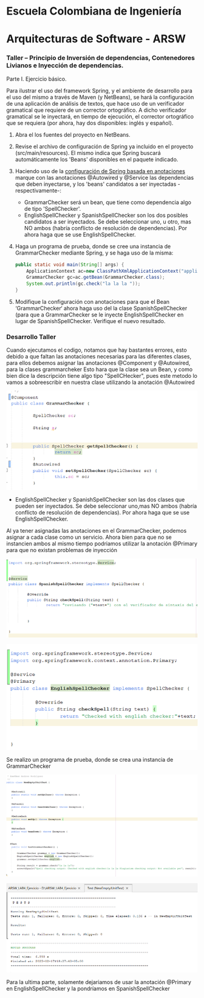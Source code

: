 # Escuela Colombiana de Ingeniería
# Arquitecturas de Software - ARSW
### Taller – Principio de Inversión de dependencias, Contenedores Livianos e Inyección de dependencias.

Parte I. Ejercicio básico.

Para ilustrar el uso del framework Spring, y el ambiente de desarrollo para el uso del mismo a través de Maven (y NetBeans), se hará la configuración de una aplicación de análisis de textos, que hace uso de un verificador gramatical que requiere de un corrector ortográfico. A dicho verificador gramatical se le inyectará, en tiempo de ejecución, el corrector ortográfico que se requiera (por ahora, hay dos disponibles: inglés y español).

1. Abra el los fuentes del proyecto en NetBeans.

2. Revise el archivo de configuración de Spring ya incluido en el proyecto (src/main/resources). El mismo indica que Spring buscará automáticamente los 'Beans' disponibles en el paquete indicado.

3. Haciendo uso de la [configuración de Spring basada en anotaciones](https://docs.spring.io/spring-boot/docs/current/reference/html/using-boot-spring-beans-and-dependency-injection.html) marque con las anotaciones @Autowired y @Service las dependencias que deben inyectarse, y los 'beans' candidatos a ser inyectadas -respectivamente-:

	* GrammarChecker será un bean, que tiene como dependencia algo de tipo 'SpellChecker'.
	* EnglishSpellChecker y SpanishSpellChecker son los dos posibles candidatos a ser inyectados. Se debe seleccionar uno, u otro, mas NO ambos (habría conflicto de resolución de dependencias). Por ahora haga que se use EnglishSpellChecker.
 
5.	Haga un programa de prueba, donde se cree una instancia de GrammarChecker mediante Spring, y se haga uso de la misma:

	```java
	public static void main(String[] args) {
		ApplicationContext ac=new ClassPathXmlApplicationContext("applicationContext.xml");
		GrammarChecker gc=ac.getBean(GrammarChecker.class);
		System.out.println(gc.check("la la la "));
	}
	```
	
6.	Modifique la configuración con anotaciones para que el Bean ‘GrammarChecker‘ ahora haga uso del  la clase SpanishSpellChecker (para que a GrammarChecker se le inyecte EnglishSpellChecker en lugar de  SpanishSpellChecker. Verifique el nuevo resultado.



### Desarrollo Taller

Cuando ejecutamos el codigo, notamos que hay bastantes errores, esto debido a que faltan las anotaciones necesarias
para las diferentes clases, para ellos debemos asignar las anotaciones @Component y @Autowired, para la clases grammarcheker
Esto hara que la clase sea un Bean, y como bien dice la descripción tiene algo tipo "SpellCHecker", pues este metodo
lo vamos a sobreescribir en nuestra clase utilizando la anotación @Autowired

![](img/1.png) 


* EnglishSpellChecker y SpanishSpellChecker son las dos clases que pueden ser inyectados. 
Se debe seleccionar uno,mas NO ambos (habría conflicto de resolución de dependencias). 
Por ahora haga que se use EnglishSpellChecker.

Al ya tener asignadas las anotaciones en el GrammarChecker, podemos asignar a cada clase como un servicio.
Ahora bien para que no se instancien ambos al mismo tiempo podriamos utilizar la anotación @Primary para que no existan problemas de inyección

![](img/2.png) 

![](img/3.png) 

Se realizo un programa de prueba, donde se crea una instancia de GrammarChecker

![](img/4.png) 

![](img/5.png) 


Para la ultima parte, solamente dejariamos de usar la anotación @Primary en EnglishSpellChecker y la pondríamos en SpanishSpellChecker


